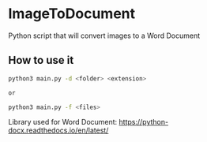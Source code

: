 # ImageToDocument
Python script that will convert images to a Word Document

## How to use it

```bash
python3 main.py -d <folder> <extension>

or 

python3 main.py -f <files>
```

Library used for Word Document: https://python-docx.readthedocs.io/en/latest/